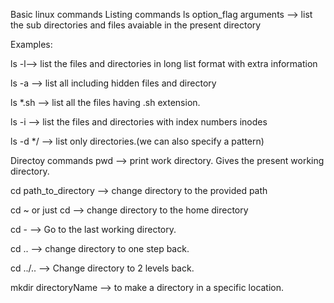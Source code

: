 Basic linux commands
Listing commands
ls option_flag arguments --> list the sub directories and files avaiable in the present directory

Examples:

ls -l--> list the files and directories in long list format with extra information

ls -a --> list all including hidden files and directory

ls *.sh --> list all the files having .sh extension.

ls -i  --> list the files and directories with index numbers inodes

 ls -d */ --> list only directories.(we can also specify a pattern)

Directoy commands
pwd --> print work directory. Gives the present working directory.

cd path_to_directory --> change directory to the provided path

cd ~  or just cd  --> change directory to the home directory

cd - --> Go to the last working directory.

 cd .. --> change directory to one step back.

 cd ../.. --> Change directory to 2 levels back.

 mkdir  directoryName --> to make a directory in a specific location.
